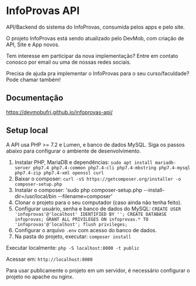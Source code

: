 # InfoProvas API
API/Backend do sistema do InfoProvas, consumida pelos apps e pelo site.

O projeto InfoProvas está sendo atualizado pelo DevMob, com criação de API, Site e App novos.

Tem interesse em participar da nova implementação? Entre em contato conosco por email ou uma de nossas redes sociais. 

Precisa de ajuda pra implementar o InfoProvas para o seu curso/faculdade? Pode chamar também!

## Documentação
https://devmobufrj.github.io/infoprovas-api/

## Setup local
A API usa PHP >= 7.2 e Lumen, e banco de dados MySQL. Siga os passos abaixo para configurar o ambiente
de desenvolvimento.


1. Instalar PHP, MariaDB e dependências: `sudo apt install mariadb-server php7.4 php7.4-common php7.4-cli php7.4-mbstring php7.4-mysql php7.4-zip php7.4-xml openssl curl`
2. Baixar o composer: `curl -sS https://getcomposer.org/installer -o composer-setup.php`
3. Instalar o composer: 'sudo php composer-setup.php --install-dir=/usr/local/bin --filename=composer'
4. Clonar o projeto para o seu computador (caso ainda não tenha feito).
5. Configurar usuário, senha e banco de dados do MySQL:
   `CREATE USER 'infoprovas'@'localhost' IDENTIFIED BY '';
    CREATE DATABASE infoprovas;
    GRANT ALL PRIVILEGES ON infoprovas.* TO 'infoprovas'@'localhost';
    flush privileges;`
6. Configurar o arquivo `.env` com acesso do banco de dados.
7. Na pasta do projeto, executar: `composer install`


Executar localmente: `php -S localhost:8000 -t public`

Acessar em: `http://localhost:8000`

Para usar publicamente o projeto em um servidor, é necessário configurar o projeto no apache ou nginx.
